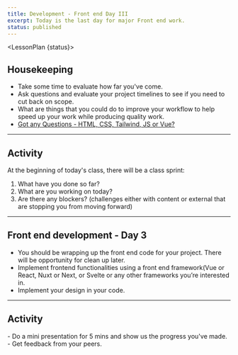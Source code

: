 ```yaml
---
title: Development - Front end Day III
excerpt: Today is the last day for major Front end work.
status: published
---
```


<script>
	import Homework from "$lib/components/Homework.svelte";
	import LessonPlan from "$lib/components/LessonPlan.svelte";
	import Achievement from "$lib/components/Achievement.svelte";
</script>


<LessonPlan {status}>

<h2>Housekeeping</h2>

- Take some time to evaluate how far you've come.
- Ask questions and evaluate your project timelines to see if you need to cut back on scope.
- What are things that you could do to improve your workflow to help speed up your work while producing quality work.
- [Got any Questions - HTML, CSS, Tailwind, JS or Vue? ](https://ideaboardz.com/for/CPNT-265/5239734)


---

<h2>Activity</h2>

At the beginning of today's class, there will be a class sprint:

1. What have you done so far?
2. What are you working on today?
3. Are there any blockers? (challenges either with content or external that are stopping you from moving forward)

---

<h2>Front end development - Day 3</h2>

- You should be wrapping up the front end code for your project. There will be opportunity for clean up later.
- Implement frontend functionalities using a front end framework(Vue or React, Nuxt or Next, or Svelte or any other frameworks you’re interested in.
- Implement your design in your code.

---

<h2> Activity</h2>
- Do a mini presentation for 5 mins and show us the progress you've made.
- Get feedback from your peers.

</LessonPlan>

